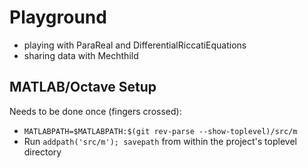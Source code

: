 # Playground

* playing with ParaReal and DifferentialRiccatiEquations
* sharing data with Mechthild

## MATLAB/Octave Setup

Needs to be done once (fingers crossed):

* `MATLABPATH=$MATLABPATH:$(git rev-parse --show-toplevel)/src/m`
* Run `addpath('src/m'); savepath` from within the project's toplevel directory
